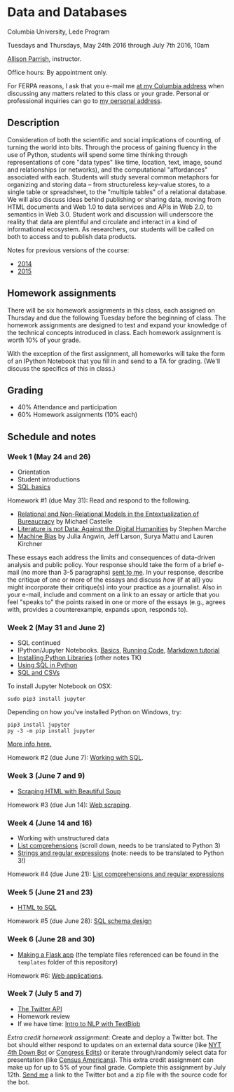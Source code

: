 # Data and Databases

Columbia University, Lede Program

Tuesdays and Thursdays, May 24th 2016 through July 7th 2016, 10am

[Allison Parrish](http://www.decontextualize.com/), instructor.

Office hours: By appointment only.

For FERPA reasons, I ask that you e-mail me [at my Columbia
address](mailto:ap3328@columbia.edu) when discussing any matters related to
this class or your grade. Personal or professional inquiries can go to [my
personal address](mailto:allison@decontextualize.com).

## Description

Consideration of both the scientific and social implications of counting, of
turning the world into bits. Through the process of gaining fluency in the use
of Python, students will spend some time thinking through representations of
core "data types" like time, location, text, image, sound and relationships (or
networks), and the computational "affordances" associated with each. Students
will study several common metaphors for organizing and storing data – from
structureless key-value stores, to a single table or spreadsheet, to the
"multiple tables" of a relational database. We will also discuss ideas behind
publishing or sharing data, moving from HTML documents and Web 1.0 to data
services and APIs in Web 2.0, to semantics in Web 3.0. Student work and
discussion will underscore the reality that data are plentiful and circulate
and interact in a kind of informational ecosystem. As researchers, our students
will be called on both to access and to publish data products.

Notes for previous versions of the course:

* [2014](https://github.com/ledeprogram/courses/tree/master/databases)
* [2015](https://github.com/ledeprogram/courses/tree/master/databases-2015)

## Homework assignments

There will be six homework assignments in this class, each assigned on Thursday
and due the following Tuesday before the beginning of class. The homework
assignments are designed to test and expand your knowledge of the technical
concepts introduced in class. Each homework assignment is worth 10% of your grade.

With the exception of the first assignment, all homeworks will take the form of
an IPython Notebook that you fill in and send to a TA for grading. (We'll
discuss the specifics of this in class.)

## Grading

- 40% Attendance and participation
- 60% Homework assignments (10% each)

## Schedule and notes

### Week 1 (May 24 and 26)

* Orientation
* Student introductions
* [SQL basics](SQL_notes.md)

Homework #1 (due May 31): Read and respond to the following.

* [Relational and Non-Relational Models in the Entextualization of
  Bureaucracy](http://computationalculture.net/article/relational-and-non-relational-models-in-the-entextualization-of-bureaucracy)
  by Michael Castelle
* [Literature is not Data: Against the Digital
  Humanities](https://lareviewofbooks.org/article/literature-is-not-data-against-digital-humanities)
  by Stephen Marche
* [Machine
  Bias](https://www.propublica.org/article/machine-bias-risk-assessments-in-criminal-sentencing)
  by Julia Angwin, Jeff Larson, Surya Mattu and Lauren Kirchner

These essays each address the limits and consequences of data-driven analysis
and public policy. Your response should take the form of a brief e-mail (no
more than 3-5 paragraphs) [sent to me](mailto:ap3328@columbia.edu). In your
response, describe the critique of one or more of the essays and discuss *how*
(if at all) you might incorporate their critique(s) into your practice as a
journalist. Also in your e-mail, include and comment on a link to an essay or
article that you feel "speaks to" the points raised in one or more of the
essays (e.g., agrees with, provides a counterexample, expands upon, responds
to).

### Week 2 (May 31 and June 2)

* SQL continued
* IPython/Jupyter Notebooks.
  [Basics](http://nbviewer.jupyter.org/github/jupyter/notebook/blob/master/docs/source/examples/Notebook/Notebook%20Basics.ipynb),
  [Running
  Code](http://nbviewer.jupyter.org/github/jupyter/notebook/blob/master/docs/source/examples/Notebook/Running%20Code.ipynb), [Markdown tutorial](http://commonmark.org/help/)
* [Installing Python
  Libraries](http://rwet.decontextualize.com/book/installing-python-libraries/)
  (other notes TK)
* [Using SQL in Python](SQL_in_Python.ipynb)
* [SQL and CSVs](CSV_to_SQL.ipynb)

To install Jupyter Notebook on OSX:

    sudo pip3 install jupyter

Depending on how you've installed Python on Windows, try:

    pip3 install jupyter
    py -3 -m pip install jupyter

[More info here.](http://jupyter.readthedocs.io/en/latest/install.html)

Homework #2 (due June 7): [Working with SQL](Homework_2.ipynb).

### Week 3 (June 7 and 9)

* [Scraping HTML with Beautiful Soup](Scraping_HTML.ipynb)

Homework #3 (due Jun 14): [Web scraping](Homework_3.ipynb).

### Week 4 (June 14 and 16)

* Working with unstructured data
* [List
  comprehensions](https://github.com/ledeprogram/courses/blob/master/databases/01%20Lists.ipynb)
  (scroll down, needs to be translated to Python 3)
* [Strings and regular
  expressions](https://github.com/ledeprogram/courses/blob/master/databases-2015/03_Strings_and_Regular_Expressions.ipynb) (note: needs to be translated to Python 3!)

Homework #4 (due June 21): [List comprehensions and regular expressions](Homework_4.ipynb)

### Week 5 (June 21 and 23)

* [HTML to SQL](HTML_to_SQL.ipynb)

Homework #5 (due June 28): [SQL schema design](Homework_5.ipynb)

### Week 6 (June 28 and 30)

* [Making a Flask app](Web_applications.ipynb) (the template files referenced
  can be found in the `templates` folder of this repository)

Homework #6: [Web applications](Homework_6.ipynb).

### Week 7 (July 5 and 7)

* [The Twitter API](Twitter_API.ipynb)
* Homework review
* If we have time: [Intro to NLP with TextBlob](http://rwet.decontextualize.com/book/textblob/)

*Extra credit homework assignment*: Create and deploy a Twitter bot. The bot
should either respond to updates on an external data source (like [NYT
4th Down Bot](https://twitter.com/nyt4thdownbot) or [Congress
Edits](https://twitter.com/congressedits)) or iterate through/randomly select
data for presentation (like [Census
Americans](https://twitter.com/censusamericans)). This extra credit assignment
can make up for up to 5% of your final grade. Complete this assignment by July
12th. [Send me](mailto:ap3328@columbia.edu) a link to the Twitter bot and a zip
file with the source code for the bot.
